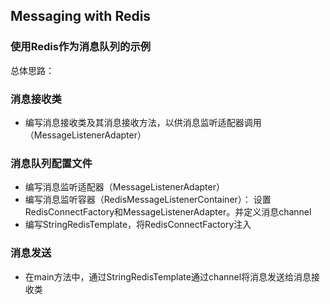 ## Messaging with Redis
### 使用Redis作为消息队列的示例

总体思路：

### 消息接收类
   - 编写消息接收类及其消息接收方法，以供消息监听适配器调用（MessageListenerAdapter）

### 消息队列配置文件
   - 编写消息监听适配器（MessageListenerAdapter）
   - 编写消息监听容器（RedisMessageListenerContainer）：
   设置RedisConnectFactory和MessageListenerAdapter。并定义消息channel
   - 编写StringRedisTemplate，将RedisConnectFactory注入

### 消息发送
   - 在main方法中，通过StringRedisTemplate通过channel将消息发送给消息接收类